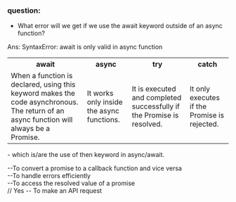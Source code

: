 ### question:
- What error will we get if we use the await keyword outside of an async function?

Ans: SyntaxError: await is only valid in async function

<table>
<tr>
<th>await</th>
<th>async</th>
<th>try</th>
<th>catch</th>
</tr>
<tr>
<td>When a function is declared, using this keyword makes the code asynchronous. The return of an async function will always be a Promise.</td>
<td>It works only inside the async functions.</td>
<td> It is executed and completed successfully if the Promise is resolved.</td>
<td>It only executes if the Promise is rejected.</td>
</tr>
</table>
- which is/are the use of then keyword in async/await.

--To convert a promise to a callback function and vice versa <br>
--To handle errors efficiently <br>
--To access the resolved value of a promise<br> // Yes
-- To make an API request 
